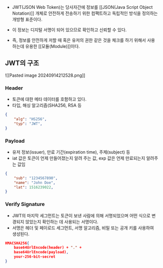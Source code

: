 - JWT(JSON Web Token)는 당사자간에 정보를 [[JSON(Java Script Object Notation)]] 개체로 안전하게 전송하기 위한 컴팩트하고 독립적인 방식을 정의하는 개방형 표준이다.
- 이 정보는 디지털 서명이 되어 있으므로 확인하고 신뢰할 수 있다.

- 즉, 정보를 안전하게 저할 때 혹은 유저의 권한 같은 것을 체크를 하기 위해서 사용하는데 유용한 [[모듈(Module)]]이다.


## JWT의 구조

![[Pasted image 20240914212528.png]]


### Header

- 토큰에 대한 메타 데이터를 호함하고 있다.
- 타입, 해싱 알고리즘(SHA256, RSA 등

```json
{
	"alg": "HS256",
	"typ": "JWT",
}
```

### Payload

- 유저 정보(issuer), 만료 기간(expiration time), 주제(subject) 등
- iat 값은 토큰이 언제 만들어졌는지 알려 주는 값, exp 값은 언제 만료되는지 알려주는 값임

```json
{
	"sub": "1234567890",
	"name": "John Doe",
	"lat": 1516239022,
}
```

### Verify Signature

- JWT의 마지막 세그먼트는 토큰이 보낸 사람에 의해 서명되었으며 어떤 식으로 변경되지 않았는지 확인하는 데 사용되는 서명이다.
- 서명은 헤더 및 페이로드 세그먼트, 서명 알고리즘, 비밀 또는 공개 키를 사용하여 생성된다.

```json
HMACSHA256{
	base64UrlEncode(header) + "." +
	base64UrlEncode(payload),
	your-256-bit-secret	
}
```
